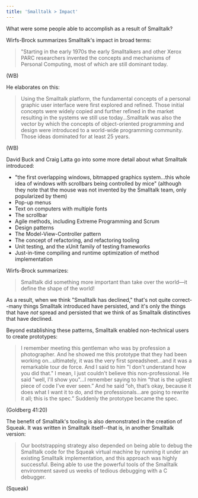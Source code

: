 ```yaml
---
title: 'Smalltalk > Impact'
---
```


What were some people able to accomplish as a result of Smalltalk?

Wirfs-Brock summarizes Smalltalk's impact in broad terms:

> "Starting in the early 1970s the early Smalltalkers and other Xerox PARC researchers invented the concepts and mechanisms of Personal Computing, most of which are still dominant today.

(WB)

He elaborates on this:

> Using the Smalltalk platform, the fundamental concepts of a personal graphic user interface were first explored and refined. Those initial concepts were widely copied and further refined in the market resulting in the systems we still use today…Smalltalk was also the vector by which the concepts of object-oriented programming and design were introduced to a world-wide programming community. Those ideas dominated for at least 25 years.

(WB)

David Buck and Craig Latta go into some more detail about what Smalltalk introduced:

- "the first overlapping windows, bitmapped graphics system…this whole idea of windows with scrollbars being controlled by mice" (although they note that the mouse was not invented by the Smalltalk team, only popularized by them)
- Pop-up menus
- Text on computers with multiple fonts
- The scrollbar
- Agile methods, including Extreme Programming and Scrum
- Design patterns
- The Model-View-Controller pattern
- The concept of refactoring, and refactoring tooling
- Unit testing, and the xUnit family of testing frameworks
- Just-in-time compiling and runtime optimization of method implementation

Wirfs-Brock summarizes:

> Smalltalk did something more important than take over the world—it define the shape of the world!

As a result, when we think "Smalltalk has declined," that's not quite correct--many things Smalltalk introduced have persisted, and it's only the things that have *not* spread and persisted that we think of as Smalltalk distinctives that have declined.

Beyond establishing these patterns, Smalltalk enabled non-technical users to create prototypes:

> I remember meeting this gentleman who was by profession a photographer. And he showed me this prototype that they had been working on…ultimately, it was the very first spreadsheet…and it was a remarkable tour de force. And I said to him "I don't understand how you did that." I mean, I just couldn't believe this non-professional. He said "well, I'll show you"…I remember saying to him “that is the ugliest piece of code I’ve ever seen.” And he said “oh, that’s okay, because it does what I want it to do, and the professionals…are going to rewrite it all; this is the spec.” Suddenly the prototype became the spec.

(Goldberg 41:20)

The benefit of Smalltalk's tooling is also demonstrated in the creation of Squeak. It was written in Smalltalk itself--that is, in another Smalltalk version:

> Our bootstrapping strategy also depended on being able to debug the Smalltalk code for the Squeak virtual machine by running it under an existing Smalltalk implementation, and this approach was highly successful. Being able to use the powerful tools of the Smalltalk environment saved us weeks of tedious debugging with a C debugger.

(Squeak)
